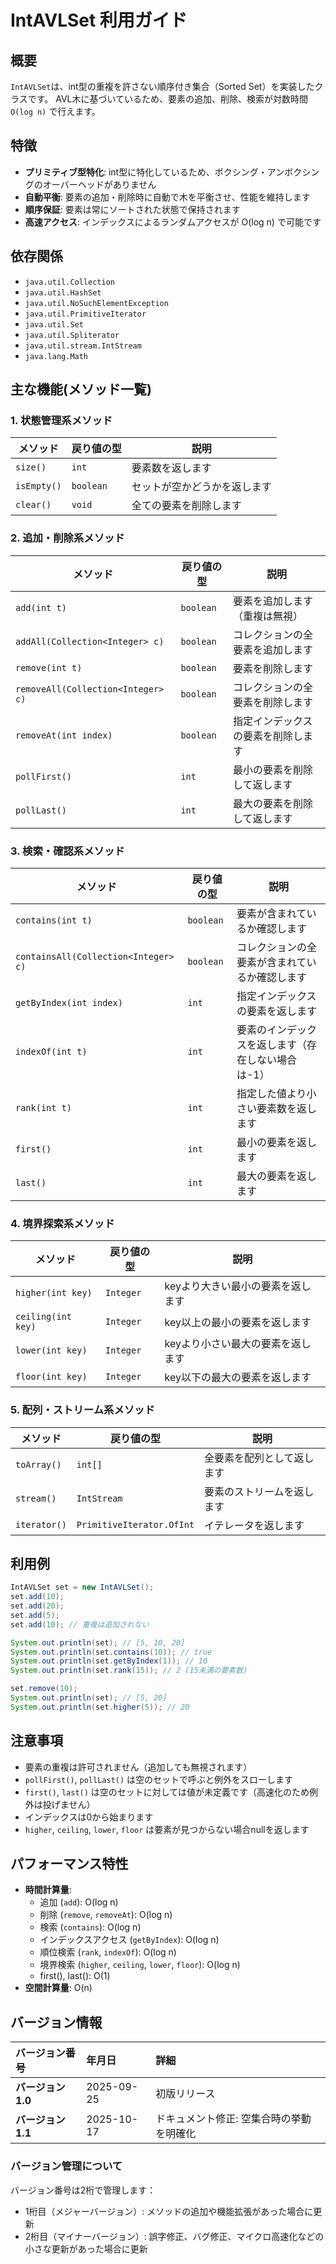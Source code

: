 # IntAVLSet 利用ガイド

## 概要

`IntAVLSet`は、int型の重複を許さない順序付き集合（Sorted Set）を実装したクラスです。
AVL木に基づいているため、要素の追加、削除、検索が対数時間`O(log n)` で行えます。

## 特徴

- **プリミティブ型特化**: int型に特化しているため、ボクシング・アンボクシングのオーバーヘッドがありません
- **自動平衡**: 要素の追加・削除時に自動で木を平衡させ、性能を維持します
- **順序保証**: 要素は常にソートされた状態で保持されます
- **高速アクセス**: インデックスによるランダムアクセスが O(log n) で可能です

## 依存関係

- `java.util.Collection`
- `java.util.HashSet`
- `java.util.NoSuchElementException`
- `java.util.PrimitiveIterator`
- `java.util.Set`
- `java.util.Spliterator`
- `java.util.stream.IntStream`
- `java.lang.Math`

## 主な機能(メソッド一覧)

### 1. 状態管理系メソッド

| メソッド        | 戻り値の型     | 説明             |
|-------------|-----------|----------------|
| `size()`    | `int`     | 要素数を返します       |
| `isEmpty()` | `boolean` | セットが空かどうかを返します |
| `clear()`   | `void`    | 全ての要素を削除します    |

### 2. 追加・削除系メソッド

| メソッド                               | 戻り値の型     | 説明                |
|------------------------------------|-----------|-------------------|
| `add(int t)`                       | `boolean` | 要素を追加します（重複は無視）   |
| `addAll(Collection<Integer> c)`    | `boolean` | コレクションの全要素を追加します  |
| `remove(int t)`                    | `boolean` | 要素を削除します          |
| `removeAll(Collection<Integer> c)` | `boolean` | コレクションの全要素を削除します  |
| `removeAt(int index)`              | `boolean` | 指定インデックスの要素を削除します |
| `pollFirst()`                      | `int`     | 最小の要素を削除して返します    |
| `pollLast()`                       | `int`     | 最大の要素を削除して返します    |

### 3. 検索・確認系メソッド

| メソッド                                 | 戻り値の型     | 説明                         |
|--------------------------------------|-----------|----------------------------|
| `contains(int t)`                    | `boolean` | 要素が含まれているか確認します            |
| `containsAll(Collection<Integer> c)` | `boolean` | コレクションの全要素が含まれているか確認します    |
| `getByIndex(int index)`              | `int`     | 指定インデックスの要素を返します           |
| `indexOf(int t)`                     | `int`     | 要素のインデックスを返します（存在しない場合は-1） |
| `rank(int t)`                        | `int`     | 指定した値より小さい要素数を返します         |
| `first()`                            | `int`     | 最小の要素を返します                 |
| `last()`                             | `int`     | 最大の要素を返します                 |

### 4. 境界探索系メソッド

| メソッド               | 戻り値の型     | 説明                 |
|--------------------|-----------|--------------------|
| `higher(int key)`  | `Integer` | keyより大きい最小の要素を返します |
| `ceiling(int key)` | `Integer` | key以上の最小の要素を返します   |
| `lower(int key)`   | `Integer` | keyより小さい最大の要素を返します |
| `floor(int key)`   | `Integer` | key以下の最大の要素を返します   |

### 5. 配列・ストリーム系メソッド

| メソッド         | 戻り値の型                     | 説明            |
|--------------|---------------------------|---------------|
| `toArray()`  | `int[]`                   | 全要素を配列として返します |
| `stream()`   | `IntStream`               | 要素のストリームを返します |
| `iterator()` | `PrimitiveIterator.OfInt` | イテレータを返します    |

## 利用例

```java
IntAVLSet set = new IntAVLSet();
set.add(10);
set.add(20);
set.add(5);
set.add(10); // 重複は追加されない

System.out.println(set); // [5, 10, 20]
System.out.println(set.contains(10)); // true
System.out.println(set.getByIndex(1)); // 10
System.out.println(set.rank(15)); // 2 (15未満の要素数)

set.remove(10);
System.out.println(set); // [5, 20]
System.out.println(set.higher(5)); // 20
```

## 注意事項

- 要素の重複は許可されません（追加しても無視されます）
- `pollFirst()`, `pollLast()` は空のセットで呼ぶと例外をスローします
- `first()`, `last()` は空のセットに対しては値が未定義です（高速化のため例外は投げません）
- インデックスは0から始まります
- `higher`, `ceiling`, `lower`, `floor` は要素が見つからない場合nullを返します

## パフォーマンス特性

- **時間計算量**:
	- 追加 (`add`): O(log n)
	- 削除 (`remove`, `removeAt`): O(log n)
	- 検索 (`contains`): O(log n)
	- インデックスアクセス (`getByIndex`): O(log n)
	- 順位検索 (`rank`, `indexOf`): O(log n)
	- 境界検索 (`higher`, `ceiling`, `lower`, `floor`): O(log n)
	- first(), last(): O(1)
- **空間計算量**: O(n)

## バージョン情報

| バージョン番号       | 年月日        | 詳細                    |
|:--------------|:-----------|:----------------------|
| **バージョン 1.0** | 2025-09-25 | 初版リリース                |
| **バージョン 1.1** | 2025-10-17 | ドキュメント修正: 空集合時の挙動を明確化 |

### バージョン管理について

バージョン番号は2桁で管理します：

- 1桁目（メジャーバージョン）: メソッドの追加や機能拡張があった場合に更新
- 2桁目（マイナーバージョン）: 誤字修正、バグ修正、マイクロ高速化などの小さな更新があった場合に更新
